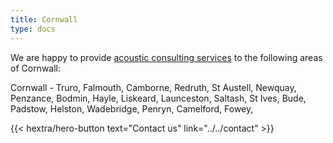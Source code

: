 ```yaml
---
title: Cornwall
type: docs
---
```


We are happy to provide [acoustic consulting services](/services/) to the
following areas of Cornwall:

Cornwall - Truro, Falmouth, Camborne, Redruth, St Austell, Newquay, Penzance,
Bodmin, Hayle, Liskeard, Launceston, Saltash, St Ives, Bude, Padstow, Helston,
Wadebridge, Penryn, Camelford, Fowey,

<p></p>

<div class="hx-mb-6">
{{< hextra/hero-button text="Contact us" link="../../contact" >}}
</div>

